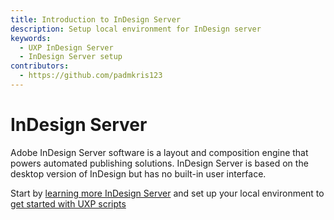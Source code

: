 ```yaml
---
title: Introduction to InDesign Server
description: Setup local environment for InDesign server
keywords:
  - UXP InDesign Server
  - InDesign Server setup
contributors:
  - https://github.com/padmkris123
---
```


# InDesign Server

Adobe InDesign Server software is a layout and composition engine that powers automated publishing solutions. InDesign Server is based on the desktop version of InDesign but has no built-in user interface.

Start by [learning more InDesign Server](https://helpx.adobe.com/in/indesign/using/indesign-server.html) and set up your local environment to [get started with UXP scripts](../../scripts/getting-started/)
